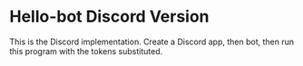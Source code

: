 # Hello-bot Discord Version

This is the Discord implementation. Create a Discord app, then bot, then run this program with the tokens substituted.
